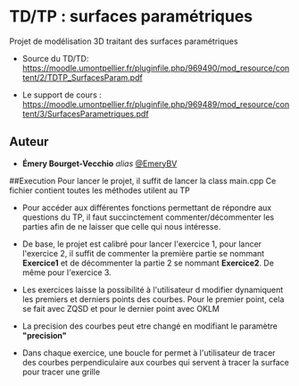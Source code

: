 # TD/TP : surfaces paramétriques

Projet de modélisation 3D traitant des surfaces paramétriques


- Source du TD/TD: https://moodle.umontpellier.fr/pluginfile.php/969490/mod_resource/content/2/TDTP_SurfacesParam.pdf

- Le support de cours : https://moodle.umontpellier.fr/pluginfile.php/969489/mod_resource/content/3/SurfacesParametriques.pdf

## Auteur

* **Émery Bourget-Vecchio** _alias_ [@EmeryBV](https://github.com/EmeryBV)

##Execution
Pour lancer le projet, il suffit de lancer la class main.cpp
Ce fichier contient toutes les méthodes utilent au TP

- Pour accéder aux différentes fonctions permettant de répondre aux questions du TP, il faut succinctement 
commenter/décommenter les parties afin de ne laisser que celle qui nous intéresse.

- De base, le projet est calibré pour lancer l'exercice 1, pour lancer l'exercice 2, il suffit de commenter la première partie 
se nommant **Exercice1** et de décommenter la partie 2 se nommant **Exercice2**. De même pour l'exercice 3.

- Les exercices laisse la possibilité à l'utilisateur d modifier dynamiquent les premiers et derniers points des courbes.
Pour le premier point, cela se fait avec ZQSD et pour le dernier point avec OKLM

- La precision des courbes peut etre changé en modifiant le paramètre **"precision"**

- Dans chaque exercice, une boucle for permet à l'utilisateur de tracer des courbes perpendiculaire aux courbes qui servent à tracer la surface
pour tracer une grille





